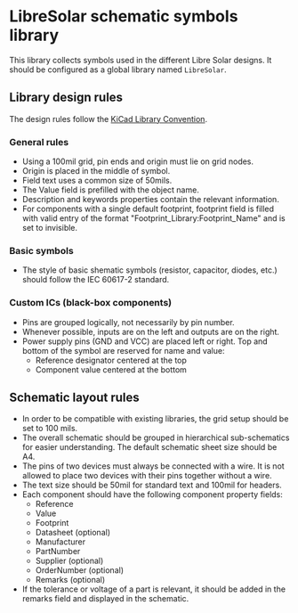 # LibreSolar schematic symbols library

This library collects symbols used in the different Libre Solar designs. It should be configured as a global library named `LibreSolar`.

## Library design rules

The design rules follow the [KiCad Library Convention](https://kicad-pcb.org/libraries/klc/).

### General rules

- Using a 100mil grid, pin ends and origin must lie on grid nodes.
- Origin is placed in the middle of symbol.
- Field text uses a common size of 50mils.
- The Value field is prefilled with the object name.
- Description and keywords properties contain the relevant information.
- For components with a single default footprint, footprint field is filled with valid entry of the format "Footprint_Library:Footprint_Name" and is set to invisible.

### Basic symbols

- The style of basic shematic symbols (resistor, capacitor, diodes, etc.) should follow the IEC 60617-2 standard.

### Custom ICs (black-box components)

- Pins are grouped logically, not necessarily by pin number.
- Whenever possible, inputs are on the left and outputs are on the right.
- Power supply pins (GND and VCC) are placed left or right. Top and bottom of the symbol are reserved for name and value:
    - Reference designator centered at the top
    - Component value centered at the bottom

## Schematic layout rules

- In order to be compatible with existing libraries, the grid setup should be set to 100 mils.
- The overall schematic should be grouped in hierarchical sub-schematics for easier understanding. The default schematic sheet size should be A4.
- The pins of two devices must always be connected with a wire. It is not allowed to place two devices with their pins together without a wire.
- The text size should be 50mil for standard text and 100mil for headers.
- Each component should have the following component property fields:
    - Reference
    - Value
    - Footprint
    - Datasheet (optional)
    - Manufacturer
    - PartNumber
    - Supplier (optional)
    - OrderNumber (optional)
    - Remarks (optional)
- If the tolerance or voltage of a part is relevant, it should be added in the remarks field and displayed in the schematic.
